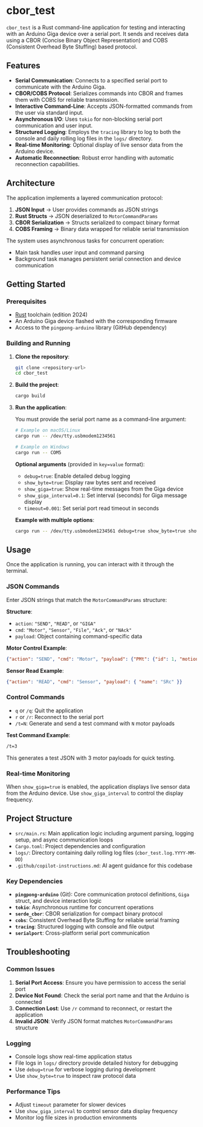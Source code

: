 # cbor_test

`cbor_test` is a Rust command-line application for testing and interacting with an Arduino Giga device over a serial port. It sends and receives data using a CBOR (Concise Binary Object Representation) and COBS (Consistent Overhead Byte Stuffing) based protocol.

## Features

- **Serial Communication**: Connects to a specified serial port to communicate with the Arduino Giga.
- **CBOR/COBS Protocol**: Serializes commands into CBOR and frames them with COBS for reliable transmission.
- **Interactive Command-Line**: Accepts JSON-formatted commands from the user via standard input.
- **Asynchronous I/O**: Uses `tokio` for non-blocking serial port communication and user input.
- **Structured Logging**: Employs the `tracing` library to log to both the console and daily rolling log files in the `logs/` directory.
- **Real-time Monitoring**: Optional display of live sensor data from the Arduino device.
- **Automatic Reconnection**: Robust error handling with automatic reconnection capabilities.

## Architecture

The application implements a layered communication protocol:

1. **JSON Input** → User provides commands as JSON strings
2. **Rust Structs** → JSON deserialized to `MotorCommandParams`
3. **CBOR Serialization** → Structs serialized to compact binary format
4. **COBS Framing** → Binary data wrapped for reliable serial transmission

The system uses asynchronous tasks for concurrent operation:

- Main task handles user input and command parsing
- Background task manages persistent serial connection and device communication

## Getting Started

### Prerequisites

- [Rust](https://www.rust-lang.org/tools/install) toolchain (edition 2024)
- An Arduino Giga device flashed with the corresponding firmware
- Access to the `pingpong-arduino` library (GitHub dependency)

### Building and Running

1. **Clone the repository**:

   ```bash
   git clone <repository-url>
   cd cbor_test
   ```

2. **Build the project**:

   ```bash
   cargo build
   ```

3. **Run the application**:

   You must provide the serial port name as a command-line argument:

   ```bash
   # Example on macOS/Linux
   cargo run -- /dev/tty.usbmodem1234561

   # Example on Windows
   cargo run -- COM5
   ```

   **Optional arguments** (provided in `key=value` format):

   - `debug=true`: Enable detailed debug logging
   - `show_byte=true`: Display raw bytes sent and received
   - `show_giga=true`: Show real-time messages from the Giga device
   - `show_giga_interval=0.1`: Set interval (seconds) for Giga message display
   - `timeout=0.001`: Set serial port read timeout in seconds

   **Example with multiple options**:

   ```bash
   cargo run -- /dev/tty.usbmodem1234561 debug=true show_byte=true show_giga=true
   ```

## Usage

Once the application is running, you can interact with it through the terminal.

### JSON Commands

Enter JSON strings that match the `MotorCommandParams` structure:

**Structure**:

- `action`: `"SEND"`, `"READ"`, or `"GIGA"`
- `cmd`: `"Motor"`, `"Sensor"`, `"File"`, `"Ack"`, or `"NAck"`
- `payload`: Object containing command-specific data

**Motor Control Example**:

```json
{"action": "SEND", "cmd": "Motor", "payload": {"PMt": {"id": 1, "motion": 1, "rpm": 500, "acc": 0, "volt": 0, "temp": 0, "amp": 0}}}
```

**Sensor Read Example**:

```json
{"action": "READ", "cmd": "Sensor", "payload": { "name": "SRc" }}
```

### Control Commands

- `q` or `/q`: Quit the application
- `r` or `/r`: Reconnect to the serial port
- `/t=N`: Generate and send a test command with `N` motor payloads

**Test Command Example**:

```bash
/t=3
```

This generates a test JSON with 3 motor payloads for quick testing.

### Real-time Monitoring

When `show_giga=true` is enabled, the application displays live sensor data from the Arduino device. Use `show_giga_interval` to control the display frequency.

## Project Structure

- `src/main.rs`: Main application logic including argument parsing, logging setup, and async communication loops
- `Cargo.toml`: Project dependencies and configuration
- `logs/`: Directory containing daily rolling log files (`cbor_test.log.YYYY-MM-DD`)
- `.github/copilot-instructions.md`: AI agent guidance for this codebase

### Key Dependencies

- **`pingpong-arduino`** (Git): Core communication protocol definitions, `Giga` struct, and device interaction logic
- **`tokio`**: Asynchronous runtime for concurrent operations
- **`serde_cbor`**: CBOR serialization for compact binary protocol
- **`cobs`**: Consistent Overhead Byte Stuffing for reliable serial framing
- **`tracing`**: Structured logging with console and file output
- **`serialport`**: Cross-platform serial port communication

## Troubleshooting

### Common Issues

1. **Serial Port Access**: Ensure you have permission to access the serial port
2. **Device Not Found**: Check the serial port name and that the Arduino is connected
3. **Connection Lost**: Use `/r` command to reconnect, or restart the application
4. **Invalid JSON**: Verify JSON format matches `MotorCommandParams` structure

### Logging

- Console logs show real-time application status
- File logs in `logs/` directory provide detailed history for debugging
- Use `debug=true` for verbose logging during development
- Use `show_byte=true` to inspect raw protocol data

### Performance Tips

- Adjust `timeout` parameter for slower devices
- Use `show_giga_interval` to control sensor data display frequency
- Monitor log file sizes in production environments
